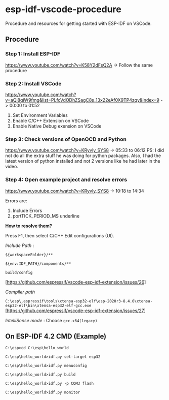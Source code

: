 # esp-idf-vscode-procedure
Procedure and resources for getting started with ESP-IDF on VSCode.
## Procedure
### Step 1: Install ESP-IDF
https://www.youtube.com/watch?v=K58Y2dFsQ2A -> Follow the same procedure
### Step 2: Install VSCode
https://www.youtube.com/watch?v=aQi8qiW9fmg&list=PLfcVdODhZSagC8s_13x22eAf0X9TP4zqy&index=9 -> 00:00 to 01:52
1. Set Environment Variables
2. Enable C/C++ Extension on VSCode
3. Enable Native Debug exension on VSCode
### Step 3: Check versions of OpenOCD and Python
https://www.youtube.com/watch?v=KRyvly_SYS8 -> 05:33 to 06:12 
PS: I did not do all the extra stuff he was doing for python packages. Also, I had the latest version of python installed and not 2 versions like he had later in the video. 
### Step 4: Open example project and resolve errors
https://www.youtube.com/watch?v=KRyvly_SYS8 -> 10:18 to 14:34

Errors are:
1. Include Errors
2. portTICK_PERIOD_MS underline 

**How to resolve them?**

Press F1, then select C/C++ Edit configurations (UI). 

_Include Path_ :

`${workspaceFolder}/**`

`${env:IDF_PATH}/components/**`

`build/config`

[https://github.com/espressif/vscode-esp-idf-extension/issues/26]

_Compiler path_

`C:\esp\.espressif\tools\xtensa-esp32-elf\esp-2020r3-8.4.0\xtensa-esp32-elf\bin\xtensa-esp32-elf-gcc.exe`
[https://github.com/espressif/vscode-esp-idf-extension/issues/27]

_IntelliSense mode_ : Choose `gcc-x64(legacy)`

## On ESP-IDF 4.2 CMD (Example) 
`C:\esp>cd C:\esp\hello_world`

`C:\esp\hello_world>idf.py set-target esp32`

`C:\esp\hello_world>idf.py menuconfig`

`C:\esp\hello_world>idf.py build`

`C:\esp\hello_world>idf.py -p COM3 flash`

`C:\esp\hello_world>idf.py monitor`


